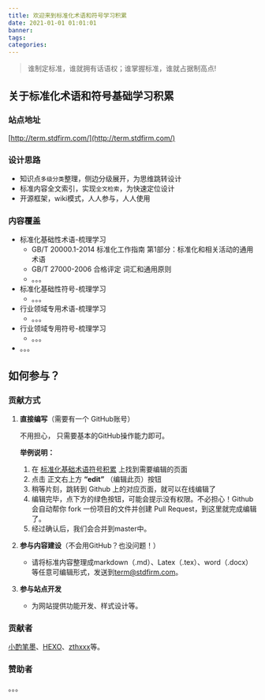 ```yaml
---
title: 欢迎来到标准化术语和符号学习积累
date: 2021-01-01 01:01:01
banner:
tags:
categories:
---
```


>谁制定标准，谁就拥有话语权；谁掌握标准，谁就占据制高点!

##  关于标准化术语和符号基础学习积累

### 站点地址

[http://term.stdfirm.com/](http://term.stdfirm.com/) 

### 设计思路

- 知识点`多级分类`整理，侧边分级展开，为思维跳转设计
- 标准内容全文索引，实现`全文检索`，为快速定位设计
- 开源框架，wiki模式，人人参与，人人使用

###  内容覆盖

- 标准化基础性术语-梳理学习
  - GB/T 20000.1-2014 标准化工作指南 第1部分：标准化和相关活动的通用术语
  - GB/T 27000-2006  合格评定 词汇和通用原则
  - 。。。
- 标准化基础性符号-梳理学习
  - 。。。
- 行业领域专用术语-梳理学习
  - 。。。
- 行业领域专用符号-梳理学习
  - 。。。
- 。。。


## 如何参与？

### 贡献方式

1. **直接编写**（需要有一个 GitHub账号）
   
   不用担心， 只需要基本的GitHub操作能力即可。
   
   **举例说明：**
   
   1. 在 [标准化基础术语符号积累](http://term.stdfirm.com/) 上找到需要编辑的页面
   2. 点击 正文右上方 **“edit”** （编辑此页）按钮
   3. 稍等片刻，跳转到 Github 上的对应页面，就可以在线编辑了
   4. 编辑完毕，点下方的绿色按钮，可能会提示没有权限。不必担心！Github 会自动帮你 fork 一份项目的文件并创建 Pull Request，到这里就完成编辑了。
   5. 经过确认后，我们会合并到master中。
   
2. **参与内容建设**（不会用GitHub？也没问题！）

   - 请将标准内容整理成markdown（.md）、Latex（.tex）、word（.docx）等任意可编辑形式，发送到[term@stdfirm.com](mailto:term@stdfirm.com)。

3. **参与站点开发**

   - 为网站提供功能开发、样式设计等。

### 贡献者

[小酌笔墨](http://www.blog.stdfirm.com/)、[HEXO](https://hexo.io/about/)、[zthxxx](https://github.com/zthxxx/hexo-theme-Wikitten)等。

### 赞助者
。。。